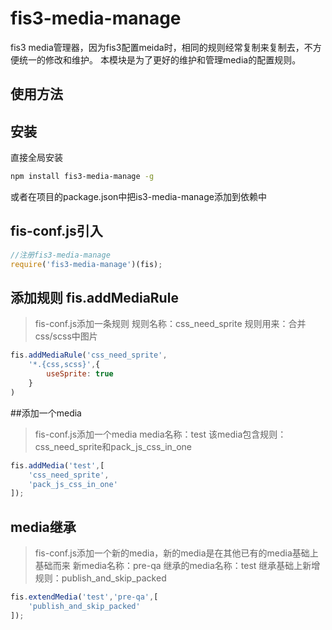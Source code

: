 # fis3-media-manage

fis3 media管理器，因为fis3配置meida时，相同的规则经常复制来复制去，不方便统一的修改和维护。
本模块是为了更好的维护和管理media的配置规则。

## 使用方法

## 安装
直接全局安装
```bash
npm install fis3-media-manage -g
```
或者在项目的package.json中把is3-media-manage添加到依赖中

## fis-conf.js引入
```js
//注册fis3-media-manage
require('fis3-media-manage')(fis);

```

## 添加规则 fis.addMediaRule
>fis-conf.js添加一条规则
>规则名称：css_need_sprite
>规则用来：合并css/scss中图片

```js
fis.addMediaRule('css_need_sprite',
    '*.{css,scss}',{
        useSprite: true
    }
)
```

##添加一个media
>fis-conf.js添加一个media
>media名称：test
>该media包含规则：css_need_sprite和pack_js_css_in_one

```js
fis.addMedia('test',[
    'css_need_sprite',
    'pack_js_css_in_one'
]);
```

## media继承
>fis-conf.js添加一个新的media，新的media是在其他已有的media基础上基础而来
>新media名称：pre-qa
>继承的media名称：test
>继承基础上新增规则：publish_and_skip_packed


```js
fis.extendMedia('test','pre-qa',[
    'publish_and_skip_packed'
]);
```